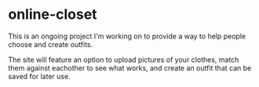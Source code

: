 # online-closet

This is an ongoing project I'm working on to provide a way to help people choose and create outfits.

The site will feature an option to upload pictures of your clothes, match them against eachother to see what works, and 
create an outfit that can be saved for later use.
